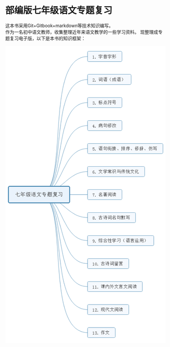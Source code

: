 # 部编版七年级语文专题复习

这本书采用Git+Gitbook+markdown等技术知识编写。<br>作为一名初中语文教师，收集整理近年来语文教学的一些学习资料。
现整理成专题复习电子版，以下是本书的知识框架：

![](/tree001.png)
